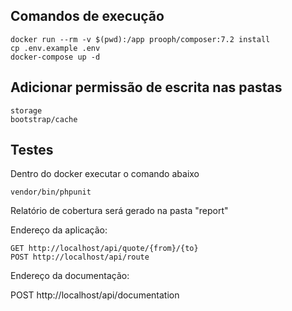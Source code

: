 ## Comandos de execução
```
docker run --rm -v $(pwd):/app prooph/composer:7.2 install
cp .env.example .env
docker-compose up -d
```

## Adicionar permissão de escrita nas pastas
```
storage
bootstrap/cache
```

## Testes
Dentro do docker executar o comando abaixo
```
vendor/bin/phpunit
```
Relatório de cobertura será gerado na pasta "report"

Endereço da aplicação:
```
GET http://localhost/api/quote/{from}/{to}
POST http://localhost/api/route
```

Endereço da documentação:

POST http://localhost/api/documentation